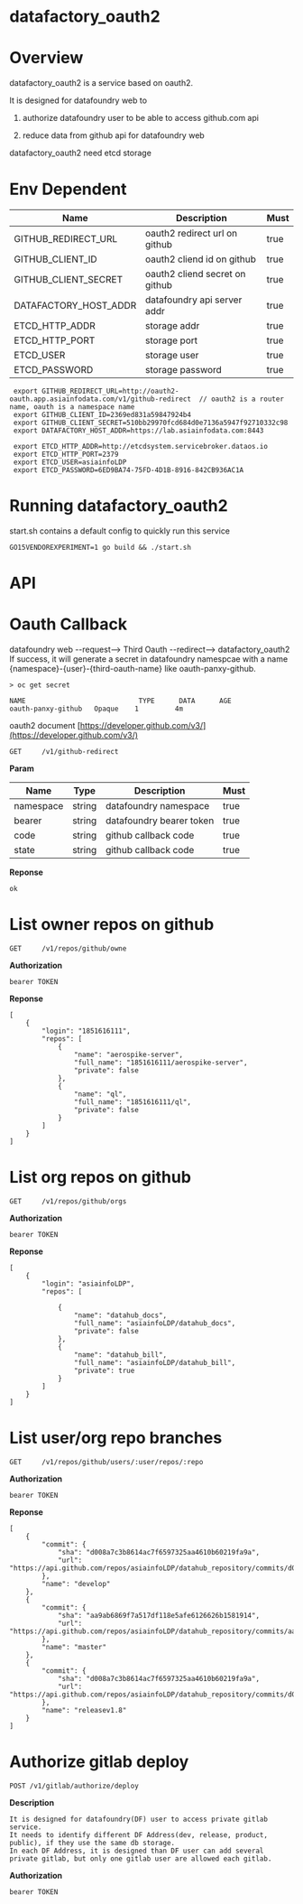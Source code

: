 # datafactory_oauth2

# Overview

datafactory_oauth2 is a service based on oauth2.

It is designed for datafoundry web to

1. authorize datafoundry user to be able to access github.com api

2. reduce data from github api for datafoundry web

datafactory_oauth2 need etcd storage

# Env Dependent

|     Name                |   Description                   |  Must  |
| ----------------------- | ------------------------------- | ------ |
| GITHUB_REDIRECT_URL     |  oauth2 redirect url on github  |  true  |
| GITHUB_CLIENT_ID        |  oauth2 cliend id on github     |  true  |
| GITHUB_CLIENT_SECRET    |  oauth2 cliend secret on github |  true  |
| DATAFACTORY_HOST_ADDR   |  datafoundry api server addr    |  true  |
| ETCD_HTTP_ADDR          |  storage addr                   |  true  |
| ETCD_HTTP_PORT          |  storage port                   |  true  |
| ETCD_USER               |  storage user                   |  true  |
| ETCD_PASSWORD           |  storage password               |  true  |
    
    
     export GITHUB_REDIRECT_URL=http://oauth2-oauth.app.asiainfodata.com/v1/github-redirect  // oauth2 is a router name, oauth is a namespace name
     export GITHUB_CLIENT_ID=2369ed831a59847924b4
     export GITHUB_CLIENT_SECRET=510bb29970fcd684d0e7136a5947f92710332c98
     export DATAFACTORY_HOST_ADDR=https://lab.asiainfodata.com:8443
        
     export ETCD_HTTP_ADDR=http://etcdsystem.servicebroker.dataos.io
     export ETCD_HTTP_PORT=2379
     export ETCD_USER=asiainfoLDP
     export ETCD_PASSWORD=6ED9BA74-75FD-4D1B-8916-842CB936AC1A
    
# Running datafactory_oauth2
start.sh contains a default config to quickly run this service

    GO15VENDOREXPERIMENT=1 go build && ./start.sh
    
# API

# Oauth Callback 

datafoundry web  --request--> Third Oauth --redirect--> datafactory_oauth2
If success, it will generate a secret in datafoundry namespcae with a name {namespace}-{user}-{third-oauth-name} like oauth-panxy-github.

    > oc get secret 
    
    NAME                            TYPE      DATA      AGE
    oauth-panxy-github   Opaque    1         4m
    

oauth2 document [https://developer.github.com/v3/](https://developer.github.com/v3/)

    
    GET     /v1/github-redirect
    
**Param**
  
|     Name      |     Type      |  Description               |  Must  |
| ------------- | ------------- | -------------------------  | ------ |
| namespace     |     string    |  datafoundry namespace     |  true  |
| bearer        |     string    |  datafoundry bearer token  |  true  |
| code          |     string    |  github callback code      |  true  |
| state         |     string    |  github callback code      |  true  |

**Reponse**
    
    ok

# List owner repos on github

    GET     /v1/repos/github/owne
    
**Authorization**

    bearer TOKEN 

**Reponse**

    [
        {
            "login": "1851616111",
            "repos": [
                {
                    "name": "aerospike-server",
                    "full_name": "1851616111/aerospike-server",
                    "private": false
                },
                {
                    "name": "ql",
                    "full_name": "1851616111/ql",
                    "private": false
                }
            ]
        }
    ]

# List org repos on github
   
    GET     /v1/repos/github/orgs

**Authorization**

    bearer TOKEN 

**Reponse**

    [
        {
            "login": "asiainfoLDP",
            "repos": [
              
                {
                    "name": "datahub_docs",
                    "full_name": "asiainfoLDP/datahub_docs",
                    "private": false
                },
                {
                    "name": "datahub_bill",
                    "full_name": "asiainfoLDP/datahub_bill",
                    "private": true
                }
            ]
        }
    ]

# List user/org repo branches

    GET     /v1/repos/github/users/:user/repos/:repo

**Authorization**

    bearer TOKEN 

**Reponse**
    
    [
        {
            "commit": {
                "sha": "d008a7c3b8614ac7f6597325aa4610b60219fa9a",
                "url": "https://api.github.com/repos/asiainfoLDP/datahub_repository/commits/d008a7c3b8614ac7f6597325aa4610b60219fa9a"
            },
            "name": "develop"
        },
        {
            "commit": {
                "sha": "aa9ab6869f7a517df118e5afe6126626b1581914",
                "url": "https://api.github.com/repos/asiainfoLDP/datahub_repository/commits/aa9ab6869f7a517df118e5afe6126626b1581914"
            },
            "name": "master"
        },
        {
            "commit": {
                "sha": "d008a7c3b8614ac7f6597325aa4610b60219fa9a",
                "url": "https://api.github.com/repos/asiainfoLDP/datahub_repository/commits/d008a7c3b8614ac7f6597325aa4610b60219fa9a"
            },
            "name": "releasev1.8"
        }
    ]
    
    
# Authorize gitlab deploy 

    POST /v1/gitlab/authorize/deploy

**Description**

    It is designed for datafoundry(DF) user to access private gitlab service.
    It needs to identify different DF Address(dev, release, product, public), if they use the same db storage.
    In each DF Address, it is designed than DF user can add several private gitlab, but only one gitlab user are allowed each gitlab.
        
**Authorization**

    bearer TOKEN 
    
    